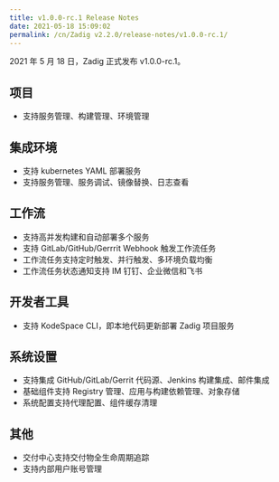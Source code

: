 ```yaml
---
title: v1.0.0-rc.1 Release Notes
date: 2021-05-18 15:09:02
permalink: /cn/Zadig v2.2.0/release-notes/v1.0.0-rc.1/
---
```

2021 年 5 月 18 日，Zadig 正式发布 v1.0.0-rc.1。

## 项目
- 支持服务管理、构建管理、环境管理

## 集成环境
- 支持 kubernetes YAML 部署服务
- 支持服务管理、服务调试、镜像替换、日志查看

## 工作流
- 支持高并发构建和自动部署多个服务
- 支持 GitLab/GitHub/Gerrrit Webhook 触发工作流任务
- 工作流任务支持定时触发、并行触发、多环境负载均衡
- 工作流任务状态通知支持 IM 钉钉、企业微信和飞书

## 开发者工具
- 支持 KodeSpace CLI，即本地代码更新部署 Zadig 项目服务

## 系统设置
- 支持集成 GitHub/GitLab/Gerrit 代码源、Jenkins 构建集成、邮件集成
- 基础组件支持 Registry 管理、应用与构建依赖管理、对象存储
- 系统配置支持代理配置、组件缓存清理

## 其他
- 交付中心支持交付物全生命周期追踪
- 支持内部用户账号管理
